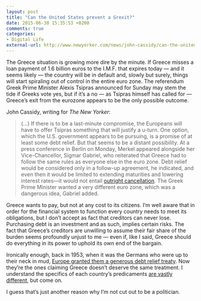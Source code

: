 ```yaml
---
layout: post
title: "Can the United States prevent a Grexit?"
date: 2015-06-30 15:35:53 +0200
comments: true
categories: 
- Digital Life
external-url: http://www.newyorker.com/news/john-cassidy/can-the-united-states-prevent-a-grexit
---
```


The Greece situation is growing more dire by the minute. If Greece misses a loan payment of 1.6 billion euros to the I.M.F. that expires today — and it seems likely — the country will be in default and, slowly but surely, things will start spiraling out of control in the entire euro zone. The referendum Greek Prime Minister Alexis Tsipras announced for Sunday may stem the tide if Greeks vote yes, but if it’s a no — as Tsipras himself has called for — Greece’s exit from the eurozone appears to be the only possible outcome.

John Cassidy, writing for _The New Yorker_:

> (...) If there is to be a last-minute compromise, the Europeans will have to offer Tsipras something that will justify a u-turn. One option, which the U.S. government appears to be pursuing, is a promise of at least some debt relief. But that seems to be a distant possibility. At a press conference in Berlin on Monday, Merkel appeared alongside her Vice-Chancellor, Sigmar Gabriel, who reiterated that Greece had to follow the same rules as everyone else in the euro zone. Debt relief would be considered only in a follow-up agreement, he indicated, and even then it would be limited to extending maturities and lowering interest rates—it would not entail [outright cancellation](https://twitter.com/traynorbrussels/status/615513646517604352). The Greek Prime Minister wanted a very different euro zone, which was a dangerous idea, Gabriel added.

Greece wants to pay, but not at any cost to its citizens. I’m well aware that in order for the financial system to function every country needs to meet its obligations, but I don’t accept as fact that creditors can never lose. Purchasing debt is an investment and as such, implies certain risks. The fact that Greece’s creditors are unwilling to assume their fair share of the burden seems profoundly unjust to me — even if, like I said, Greece should do everything in its power to uphold its own end of the bargain.

Ironically enough, back in 1953, when it was the Germans who were up to their neck in mud, [Europe granted them a generous debt relief treaty](https://en.wikipedia.org/wiki/London_Agreement_on_German_External_Debts). Now they’re the ones claiming Greece doesn’t deserve the same treatment. I understand the specifics of each country’s predicaments [are vastly different](http://www.bloombergview.com/articles/2015-01-27/germany-deserved-debt-relief-greece-doesn-t-i5fdca2y), but come on.

I guess that’s just another reason why I’m not cut out to be a politician.